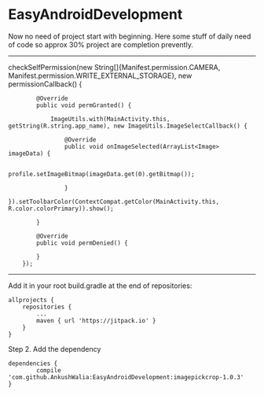 # EasyAndroidDevelopment
Now no need of project start with beginning. Here some stuff of daily need of code so approx 30% project are completion prevently. 

---------------------------------------------------------------------------------------------------------------------------

 checkSelfPermission(new String[]{Manifest.permission.CAMERA, Manifest.permission.WRITE_EXTERNAL_STORAGE}, new     permissionCallback()  {
 
            @Override
            public void permGranted() {

                ImageUtils.with(MainActivity.this, getString(R.string.app_name), new ImageUtils.ImageSelectCallback() {

                    @Override
                    public void onImageSelected(ArrayList<Image> imageData) {

                        profile.setImageBitmap(imageData.get(0).getBitmap());
                        
                    }
                }).setToolbarColor(ContextCompat.getColor(MainActivity.this, R.color.colorPrimary)).show();

            }

            @Override
            public void permDenied() {

            }
        });


----------------------------------------------------------------------------------------------------------------------------


Add it in your root build.gradle at the end of repositories:

	allprojects {
		repositories {
			...
			maven { url 'https://jitpack.io' }
		}
	}


Step 2. Add the dependency

	dependencies {
	        compile 'com.github.AnkushWalia:EasyAndroidDevelopment:imagepickcrop-1.0.3'
	}


